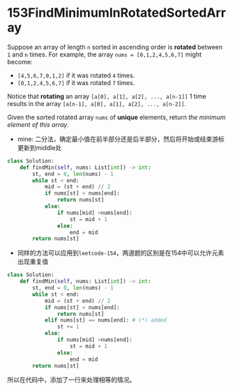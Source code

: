 # 153FindMinimumInRotatedSortedArray

Suppose an array of length `n` sorted in ascending order is **rotated** between `1` and `n` times. For example, the array `nums = [0,1,2,4,5,6,7]` might become:

- `[4,5,6,7,0,1,2]` if it was rotated `4` times.
- `[0,1,2,4,5,6,7]` if it was rotated `7` times.

Notice that **rotating** an array `[a[0], a[1], a[2], ..., a[n-1]]` 1 time results in the array `[a[n-1], a[0], a[1], a[2], ..., a[n-2]]`.

Given the sorted rotated array `nums` of **unique** elements, return *the minimum element of this array*.

* mine: 二分法，确定最小值在前半部分还是后半部分，然后将开始或结束游标更新到middle处

```python
class Solution:
    def findMin(self, nums: List[int]) -> int:
        st, end = 0, len(nums) - 1
        while st < end:
            mid = (st + end) // 2
            if nums[st] < nums[end]:
                return nums[st]
            else:
                if nums[mid] >nums[end]:
                    st = mid + 1
                else:
                    end = mid
        return nums[st]
```



* 同样的方法可以应用到`leetcode-154`，两道题的区别是在154中可以允许元素出现重复值

```python
class Solution:
    def findMin(self, nums: List[int]) -> int:
        st, end = 0, len(nums) - 1
        while st < end:
            mid = (st + end) // 2
            if nums[st] < nums[end]:
                return nums[st]
            elif nums[st] == nums[end]: # (*) added
                st += 1
            else:
                if nums[mid] >nums[end]:
                    st = mid + 1
                else:
                    end = mid
        return nums[st]
```

所以在代码中，添加了一行来处理相等的情况。

